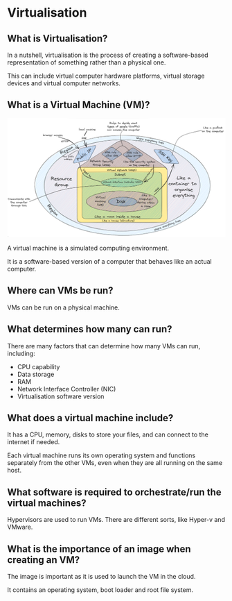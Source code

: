 # Virtualisation

## What is Virtualisation?
In a nutshell, virtualisation is the process of creating a software-based representation of something rather than a physical one.

This can include virtual computer hardware platforms, virtual storage devices and virtual computer networks.

## What is a Virtual Machine (VM)?

![VM diagram](my_vm_diagram.png)

A virtual machine is a simulated computing environment.

It is a software-based version of a computer that behaves like an actual computer.

## Where can VMs be run?

VMs can be run on a physical machine.

## What determines how many can run?

There are many factors that can determine how many VMs can run, including:
- CPU capability
- Data storage
- RAM
- Network Interface Controller (NIC)
- Virtualisation software version

## What does a virtual machine include?

It has a CPU, memory, disks to store your files, and can connect to the internet if needed. 

Each virtual machine runs its own operating system and functions separately from the other VMs, even when they are all running on the same host.

## What software is required to orchestrate/run the virtual machines?

Hypervisors are used to run VMs. There are different sorts, like Hyper-v and VMware.

## What is the importance of an image when creating an VM?

The image is important as it is used to launch the VM in the cloud. 

It contains an operating system, boot loader and root file system.